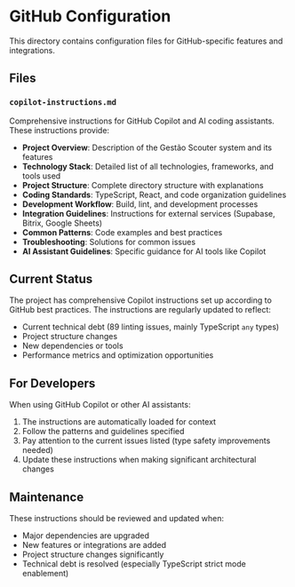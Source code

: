 # GitHub Configuration

This directory contains configuration files for GitHub-specific features and integrations.

## Files

### `copilot-instructions.md`
Comprehensive instructions for GitHub Copilot and AI coding assistants. These instructions provide:

- **Project Overview**: Description of the Gestão Scouter system and its features
- **Technology Stack**: Detailed list of all technologies, frameworks, and tools used
- **Project Structure**: Complete directory structure with explanations
- **Coding Standards**: TypeScript, React, and code organization guidelines
- **Development Workflow**: Build, lint, and development processes
- **Integration Guidelines**: Instructions for external services (Supabase, Bitrix, Google Sheets)
- **Common Patterns**: Code examples and best practices
- **Troubleshooting**: Solutions for common issues
- **AI Assistant Guidelines**: Specific guidance for AI tools like Copilot

## Current Status

The project has comprehensive Copilot instructions set up according to GitHub best practices. The instructions are regularly updated to reflect:

- Current technical debt (89 linting issues, mainly TypeScript `any` types)
- Project structure changes
- New dependencies or tools
- Performance metrics and optimization opportunities

## For Developers

When using GitHub Copilot or other AI assistants:
1. The instructions are automatically loaded for context
2. Follow the patterns and guidelines specified
3. Pay attention to the current issues listed (type safety improvements needed)
4. Update these instructions when making significant architectural changes

## Maintenance

These instructions should be reviewed and updated when:
- Major dependencies are upgraded
- New features or integrations are added
- Project structure changes significantly
- Technical debt is resolved (especially TypeScript strict mode enablement)